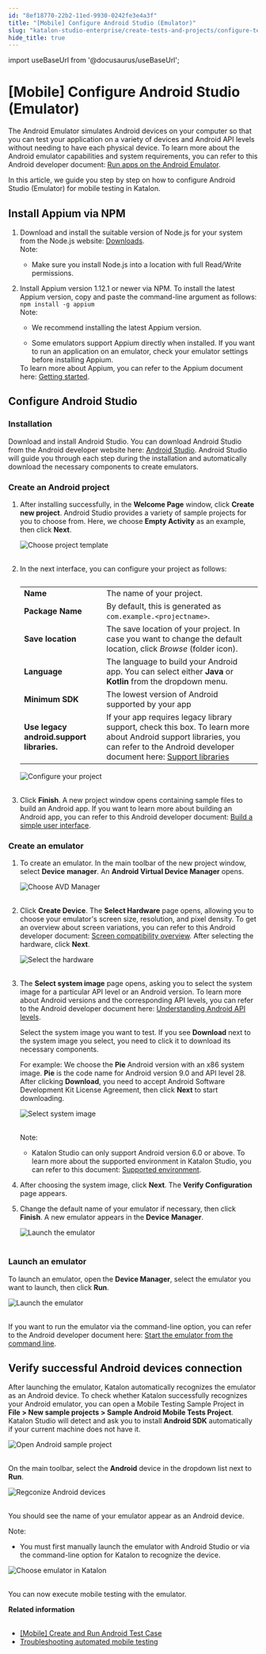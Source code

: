 ```yaml
---
id: "8ef18770-22b2-11ed-9930-0242fe3e4a3f"
title: "[Mobile] Configure Android Studio (Emulator)"
slug: "katalon-studio-enterprise/create-tests-and-projects/configure-test-cases/mobile-testing/android/mobile-configure-android-studio-emulator"
hide_title: true
---
```

import useBaseUrl from '@docusaurus/useBaseUrl';


# <a id="id" class="anchor_top_offset"/><a id="ariaid-title1" class="anchor_top_offset"/>[Mobile] Configure Android Studio (Emulator)

<p xmlns="http://www.w3.org/1999/xhtml" className="p">The Android Emulator simulates Android devices on your computer   so that you can test your application on a variety of devices and   Android API levels without needing to have each physical device. To   learn more about the Android emulator capabilities and system   requirements, you can refer to this Android developer document: <a className="xref j-external-link" href="https://developer.android.com/studio/run/emulator" target="_blank">Run apps     on the Android Emulator</a>.</p> 
<p xmlns="http://www.w3.org/1999/xhtml" className="p">In this article, we guide you step by step on how to configure   Android Studio (Emulator) for mobile testing in Katalon.</p> 

## <a id="concept-7064" class="anchor_top_offset"/>Install Appium via NPM 

<ol xmlns="http://www.w3.org/1999/xhtml" className="ol"><li className="li"><div className="p">Download and install the suitable version of Node.js for your system from the Node.js website: <a className="xref j-external-link" href="https://nodejs.org/en/download/" target="_blank">Downloads</a>.<div className="note note note_note"><span className="note__title">Note:</span> <ul className="ul"><li className="li"><p className="p">Make sure you install Node.js into a location with full Read/Write permissions.</p></li></ul></div></div></li><li className="li"><div className="p">Install Appium version 1.12.1 or newer via NPM. To install the latest Appium version, copy and paste the command-line argument as follows: <code className="ph codeph">npm install -g appium</code><div className="note note note_note"><span className="note__title">Note:</span> <ul className="ul"><li className="li"><p className="p">We recommend installing the latest Appium version.</p></li><li className="li">Some emulators support Appium directly when installed. If you want to run an application on an emulator, check your emulator settings before installing Appium.</li></ul></div>To learn more about Appium, you can refer to the Appium document here: <a className="xref j-external-link" href="http://appium.io/docs/en/about-appium/getting-started/#installing-appium" target="_blank">Getting started</a>.</div></li></ol> 
    

## <a id="id_1" class="anchor_top_offset"/>Configure Android Studio

    
          
      

### <a id="id_2" class="anchor_top_offset"/>Installation

      
        
<p xmlns="http://www.w3.org/1999/xhtml" className="p">Download and install Android Studio. You can download Android   Studio from the Android developer website here: <a className="xref j-external-link" href="https://developer.android.com/studio" target="_blank">Android Studio</a>.   Android Studio will guide you through each step during the   installation and automatically download the necessary components to   create emulators.</p> 
      
    

### <a id="id_3" class="anchor_top_offset"/>Create an Android project

<ol xmlns="http://www.w3.org/1999/xhtml" className="ol"><li className="li">     <p className="p">After installing successfully, in the <strong className="ph b">Welcome         Page</strong> window, click <strong className="ph b">Create new project</strong>.       Android Studio provides a variety of sample projects for you to       choose from. Here, we choose <strong className="ph b">Empty Activity</strong> as an       example, then click <strong className="ph b">Next</strong>.</p>     <p className="p">       <img className="image" src={useBaseUrl("https://github.com/katalon-studio/docs-images/raw/master/katalon-studio/docs/execute-mobile-testing-with-emulator/KS-EMULATOR-Choose-project-template.png")} alt="Choose project template" /><br /><br />     </p>   </li><li className="li">     <p className="p">In the next interface, you can configure your project as       follows:</p>     <table className="table"><caption /><tbody className="tbody"><tr className><td className="entry">             <strong className="ph b">Name</strong>           </td><td className="entry">The name of your project.</td></tr><tr className><td className="entry">             <strong className="ph b">Package Name</strong>           </td><td className="entry">By default, this is generated as             <code className="ph codeph">com.example.&lt;projectname&gt;</code>.</td></tr><tr className><td className="entry">             <strong className="ph b">Save location</strong>           </td><td className="entry">The save location of your project. In case you want to change             the default location, click <em className="ph i">Browse</em> (folder icon).</td></tr><tr className><td className="entry">             <strong className="ph b">Language</strong>           </td><td className="entry">The language to build your Android app. You can select either             <strong className="ph b">Java</strong> or <strong className="ph b">Kotlin</strong> from the dropdown             menu.</td></tr><tr className><td className="entry">             <strong className="ph b">Minimum SDK</strong>           </td><td className="entry"> The lowest version of Android supported by your app</td></tr><tr className><td className="entry">             <strong className="ph b">Use legacy android.support libraries.</strong>           </td><td className="entry"> If your app requires legacy library support, check this             box. To learn more about Android support libraries, you can refer             to the Android developer document here:              <a className="xref j-external-link" href="https://developer.android.com/topic/libraries/support-library" target="_blank">Support               libraries</a>           </td></tr></tbody></table>     <p className="p">       <img className="image" src={useBaseUrl("https://github.com/katalon-studio/docs-images/raw/master/katalon-studio/docs/execute-mobile-testing-with-emulator/KS-EMULATOR-Configure-project-settings.png")} alt="Configure your project" /><br /><br />     </p>   </li><li className="li">     <p className="p">Click <strong className="ph b">Finish</strong>. A new project window opens       containing sample files to build an Android app. If you want to       learn more about building an Android app, you can refer to this       Android developer document: <a className="xref j-external-link" href="https://developer.android.com/training/basics/firstapp/building-ui" target="_blank">Build         a simple user interface</a>.</p>   </li></ol> 

### <a id="concept-8297" class="anchor_top_offset"/>Create an emulator

<div xmlns="http://www.w3.org/1999/xhtml" className="p"><ol className="ol"><li className="li"><p className="p">To create an emulator. In the main toolbar of the new project
        window, select <strong className="ph b">Device</strong> <strong className="ph b">manager</strong>. An <strong className="ph b">Android
          Virtual Device Manager</strong> opens.</p>
      <p className="p"><img className="image" src={useBaseUrl("https://github.com/katalon-studio/docs-images/raw/master/katalon-studio/docs/execute-mobile-testing-with-emulator/KS-EMULATOR-Choose-AVD-Manager.png")} alt="Choose AVD Manager" /><br /><br /></p></li><li className="li"><p className="p">Click <strong className="ph b">Create Device</strong>. The <strong className="ph b">Select
          Hardware</strong> page opens, allowing you to choose your
        emulator's screen size, resolution, and pixel density. To get an
        overview about screen variations, you can refer to this Android
        developer document: <a className="xref j-external-link" href="https://developer.android.com/guide/practices/screens_support" target="_blank">Screen
          compatibility overview</a>. After selecting the hardware, click
        <strong className="ph b">Next</strong>.</p>
      <p className="p"><img className="image" src={useBaseUrl("https://github.com/katalon-studio/docs-images/raw/master/katalon-studio/docs/execute-mobile-testing-with-emulator/KS-EMULATOR-Select-hardware.png")} alt="Select the hardware" /><br /><br /></p></li><li className="li"><p className="p">The <strong className="ph b">Select system image</strong> page opens, asking you
        to select the system image for a particular API level or an Android
        version. To learn more about Android versions and the corresponding
        API levels, you can refer to the Android developer document here:
        <a className="xref j-external-link" href="https://docs.microsoft.com/en-us/xamarin/android/app-fundamentals/android-api-levels?tabs=macos" target="_blank">Understanding
          Android API levels</a>.</p>
      <p className="p">Select the system image you want to test. If you see <strong className="ph b">Download</strong> next to the system image you select, you
        need to click it to download its necessary components.</p>
      <p className="p">For example: We choose the <strong className="ph b">Pie</strong> Android version
        with an x86 system image. <strong className="ph b">Pie</strong> is the code name for
        Android version 9.0 and API level 28. After clicking <strong className="ph b">Download</strong>, you need to accept Android Software
        Development Kit License Agreement, then click <strong className="ph b">Next</strong> to start downloading.</p>
      <p className="p"><img className="image" src={useBaseUrl("https://github.com/katalon-studio/docs-images/raw/master/katalon-studio/docs/execute-mobile-testing-with-emulator/KS-EMULATOR-Select-system-image.png")} alt="Select system image" /><br /><br /></p>
      <div className="note note note_note"><span className="note__title">Note:</span> <div className="p"><ul className="ul"><li className="li"><p className="p">Katalon Studio can only support Android version 6.0 or above. To
                learn more about the supported environment in Katalon Studio, you
                can refer to this document: <a className="xref" href="/docs/legacy/katalon-studio-enterprise/release-notes/supported-environments">Supported
                  environment</a>.</p></li></ul></div></div></li><li className="li"><p className="p">After choosing the system image, click <strong className="ph b">Next</strong>.
        The <strong className="ph b">Verify Configuration</strong> page appears.</p></li><li className="li"><p className="p">Change the default name of your emulator if necessary, then
        click <strong className="ph b">Finish</strong>. A new emulator appears in the
        <strong className="ph b">Device</strong>                <strong className="ph b"> Manager</strong>.</p>
      <p className="p"><img className="image" src={useBaseUrl("https://github.com/katalon-studio/docs-images/raw/65a953207f0945eac8a4367e7e8a0a64f292a671/katalon-studio/docs/execute-mobile-testing-with-emulator/KS-EMULATOR-An-emulator-is-created-2.png")} alt="Launch the emulator" /><br /><br /></p></li></ol></div>

### <a id="concept-5792" class="anchor_top_offset"/>Launch an emulator

<p xmlns="http://www.w3.org/1999/xhtml" className="p">To launch an emulator, open the <strong className="ph b">Device Manager</strong>,   select the emulator you want to launch, then click <strong className="ph b">Run</strong>.</p> 
<p xmlns="http://www.w3.org/1999/xhtml" className="p">   <img className="image" src={useBaseUrl("https://github.com/katalon-studio/docs-images/raw/master/katalon-studio/docs/execute-mobile-testing-with-emulator/KS-EMULATOR-Launch-the-emulator.png")} alt="Launch the emulator" /><br /><br /> </p> 
<p xmlns="http://www.w3.org/1999/xhtml" className="p">If you want to run the emulator via the command-line option, you   can refer to the Android developer document here: <a className="xref j-external-link" href="https://developer.android.com/studio/run/emulator-commandline" target="_blank">Start     the emulator from the command line</a>.</p> 

## <a id="id_6" class="anchor_top_offset"/>Verify successful Android devices connection

<p xmlns="http://www.w3.org/1999/xhtml" className="p">After launching the emulator, Katalon automatically recognizes   the emulator as an Android device. To check whether Katalon   successfully recognizes your Android emulator, you can open a   Mobile Testing Sample Project in <strong className="ph b">File &gt; New sample     projects &gt; Sample Android Mobile Tests Project</strong>. Katalon   Studio will detect and ask you to install <strong className="ph b">Android     SDK</strong> automatically if your current machine does not have   it.</p> 
<p xmlns="http://www.w3.org/1999/xhtml" className="p">   <img className="image" src={useBaseUrl("https://github.com/katalon-studio/docs-images/raw/master/katalon-studio/docs/mobile-on-macos/KS-Android-Open--Sample-project.png")} alt="Open Android sample project" /><br /><br /> </p> 
<p xmlns="http://www.w3.org/1999/xhtml" className="p">On the main toolbar, select the <strong className="ph b">Android</strong> device   in the dropdown list next to <strong className="ph b">Run</strong>.</p> 
<p xmlns="http://www.w3.org/1999/xhtml" className="p">   <img className="image" src={useBaseUrl("https://github.com/katalon-studio/docs-images/raw/master/katalon-studio/docs/execute-mobile-testing-with-emulator/KS-TOOLBAR-Android.png")} alt="Regconize Android devices" /><br /><br /> </p> 
<p xmlns="http://www.w3.org/1999/xhtml" className="p">You should see the name of your emulator appear as an Android   device.</p> 
<div xmlns="http://www.w3.org/1999/xhtml" className="note note note_note"><span className="note__title">Note:</span> 
  <div className="p"><ul className="ul"><li className="li"><p className="p">You must first manually launch the emulator with
          Android Studio or via the command-line option for Katalon to
          recognize the device.</p></li></ul></div>
</div>
<p xmlns="http://www.w3.org/1999/xhtml" className="p">   <img className="image" src={useBaseUrl("https://github.com/katalon-studio/docs-images/raw/master/katalon-studio/docs/execute-mobile-testing-with-emulator/KS-EMULATOR-Choose-emulator-in-Katalon.png")} alt="Choose emulator in Katalon" /><br /><br /> </p> 
<p xmlns="http://www.w3.org/1999/xhtml" className="p">You can now execute mobile testing with the emulator.</p> 
<nav xmlns="http://www.w3.org/1999/xhtml" role="navigation" className="related-links"><div className="linklist relinfo"><strong>Related information</strong><br /><br /><ul className="linklist"><li className="linklist"><a className="link" href="/docs/legacy/katalon-studio-enterprise/get-started/mobile-testing/mobile-create-and-run-android-test-case">[Mobile] Create and Run Android Test Case</a></li><li className="linklist"><a className="link" href="/docs/legacy/katalon-studio-enterprise/error-management/troubleshooting/troubleshoot-mobile-automated-testing/troubleshooting-automated-mobile-testing-overview">Troubleshooting automated mobile testing</a></li></ul></div></nav> 
